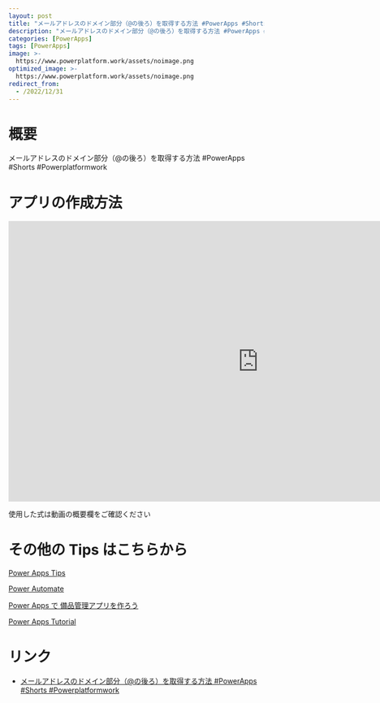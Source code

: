 ```yaml
---
layout: post
title: "メールアドレスのドメイン部分（@の後ろ）を取得する方法 #PowerApps #Shorts #Powerplatformwork"
description: "メールアドレスのドメイン部分（@の後ろ）を取得する方法 #PowerApps #Shorts #Powerplatformworkを動画で分かりやすく解説"
categories: [PowerApps]
tags: [PowerApps]
image: >-
  https://www.powerplatform.work/assets/noimage.png
optimized_image: >-
  https://www.powerplatform.work/assets/noimage.png
redirect_from:
  - /2022/12/31
---
```



#  概要

メールアドレスのドメイン部分（@の後ろ）を取得する方法 #PowerApps #Shorts #Powerplatformwork


# アプリの作成方法

<iframe width="983" height="553" src="https://www.youtube.com/embed/D0-sZH7-CGM" title="YouTube video player" frameborder="0" allow="accelerometer; autoplay; clipboard-write; encrypted-media; gyroscope; picture-in-picture" allowfullscreen></iframe>


使用した式は動画の概要欄をご確認ください


# その他の Tips はこちらから

[Power Apps Tips](https://www.youtube.com/watch?v=VrAQf3JQ7yM&list=PLVhFi1fb3DqakSLVMn22DDcySXh9jtzi- )


[Power Automate](https://www.youtube.com/watch?v=-YnJYT0ASEM&list=PLVhFi1fb3Dqbzic6GieqnLFgD3aTj-eHA)


[Power Apps で 備品管理アプリを作ろう](https://www.youtube.com/playlist?list=PLVhFi1fb3DqZM3HKb8Hea6XEL96990Fyn)


[Power Apps Tutorial](https://www.youtube.com/playlist?list=PLVhFi1fb3DqalxpL974VvAJvV4iWoSbe_)


# リンク


- [メールアドレスのドメイン部分（@の後ろ）を取得する方法 #PowerApps #Shorts #Powerplatformwork](https://www.youtube.com/watch?v=D0-sZH7-CGM)

